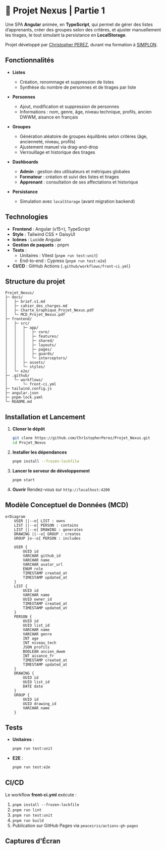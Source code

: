 # :calendar: Projet Nexus | Partie 1

Une SPA **Angular** animée, en **TypeScript**, qui permet de gérer des listes d’apprenants, créer des groupes selon des critères, et ajuster manuellement les tirages, le tout simulant la persistance en **LocalStorage**.

Projet développé par [Christopher PEREZ](https://github.com/Chr1stopherPerez), durant ma formation à [SIMPLON](https://www.simplon.co/).

## Fonctionnalités

- **Listes**

  - Création, renommage et suppression de listes
  - Synthèse du nombre de personnes et de tirages par liste

- **Personnes**

  - Ajout, modification et suppression de personnes
  - Informations : nom, genre, âge, niveau technique, profils, ancien DWWM, aisance en français

- **Groupes**

  - Génération aléatoire de groupes équilibrés selon critères (âge, ancienneté, niveau, profils)
  - Ajustement manuel via drag-and-drop
  - Verrouillage et historique des tirages

- **Dashboards**

  - **Admin** : gestion des utilisateurs et métriques globales
  - **Formateur** : création et suivi des listes et tirages
  - **Apprenant** : consultation de ses affectations et historique

- **Persistance**
  - Simulation avec `localStorage` (avant migration backend)

## Technologies

- **Frontend** : Angular (v15+), TypeScript
- **Style** : Tailwind CSS + DaisyUI
- **Icônes** : Lucide Angular
- **Gestion de paquets** : pnpm
- **Tests** :
  - Unitaires : Vitest (`pnpm run test:unit`)
  - End-to-end : Cypress (`pnpm run test:e2e`)
- **CI/CD** : GitHub Actions (`.github/workflows/front-ci.yml`)

## Structure du projet

```text
Projet_Nexus/
├─ docs/
│   ├─ brief.v1.md
│   ├─ cahier_des_charges.md
│   ├─ Charte_Graphique_Projet_Nexus.pdf
│   └─ MCD_Projet_Nexus.pdf
├─ frontend/
│   ├─ src/
│   │   ├─ app/
│   │   │   ├─ core/
│   │   │   ├─ features/
│   │   │   ├─ shared/
│   │   │   ├─ layouts/
│   │   │   ├─ pages/
│   │   │   ├─ guards/
│   │   │   └─ interceptors/
│   │   ├─ assets/
│   │   └─ styles/
│   └─ e2e/
├─ .github/
│   └─ workflows/
│       └─ front-ci.yml
├─ tailwind.config.js
├─ angular.json
├─ pnpm-lock.yaml
└─ README.md
```

## Installation et Lancement

1. **Cloner le dépôt**

   ```bash
   git clone https://github.com/Chr1stopherPerez/Projet_Nexus.git
   cd Projet_Nexus
   ```

2. **Installer les dépendances**

   ```bash
   pnpm install --frozen-lockfile
   ```

3. **Lancer le serveur de développement**

   ```bash
   pnpm start
   ```

4. **Ouvrir**
   Rendez-vous sur `http://localhost:4200`

## Modèle Conceptuel de Données (MCD)

```mermaid
erDiagram
    USER ||--o{ LIST : owns
    LIST ||--o{ PERSON : contains
    LIST ||--o{ DRAWING : generates
    DRAWING ||--o{ GROUP : creates
    GROUP }o--o{ PERSON : includes

    USER {
        UUID id
        VARCHAR github_id
        VARCHAR name
        VARCHAR avatar_url
        ENUM role
        TIMESTAMP created_at
        TIMESTAMP updated_at
    }
    LIST {
        UUID id
        VARCHAR name
        UUID owner_id
        TIMESTAMP created_at
        TIMESTAMP updated_at
    }
    PERSON {
        UUID id
        UUID list_id
        VARCHAR name
        VARCHAR genre
        INT age
        INT niveau_tech
        JSON profils
        BOOLEAN ancien_dwwm
        INT aisance_fr
        TIMESTAMP created_at
        TIMESTAMP updated_at
    }
    DRAWING {
        UUID id
        UUID list_id
        DATE date
    }
    GROUP {
        UUID id
        UUID drawing_id
        VARCHAR name
    }
```

## Tests

- **Unitaires** :
  ```bash
  pnpm run test:unit
  ```
- **E2E** :
  ```bash
  pnpm run test:e2e
  ```

## CI/CD

Le workflow **front-ci.yml** exécute :

1. `pnpm install --frozen-lockfile`
2. `pnpm run lint`
3. `pnpm run test:unit`
4. `pnpm run build`
5. Publication sur GitHub Pages via `peaceiris/actions-gh-pages`

## Captures d'Écran
